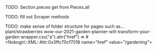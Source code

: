 TODO: Section.pieces get from Pieces.all

TODO: fill out Scraper methods

TODO: make sense of folder structure for pages such as...
    plant/strawberries
    wow-our-2021-garden-planner-will-transform-your-garden
    wrapper.css("a").attr("href")  => #<Nokogiri::XML::Attr:0x3ffc70cf7018 name="href" value="/gardening"> 